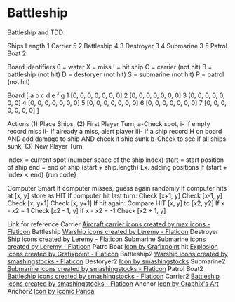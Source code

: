 # Battleship
Battleship and TDD

Ships           Length
1	Carrier	    5
2	Battleship	4
3	Destroyer	3
4	Submarine	3
5	Patrol Boat	2

Board identifiers
0 = water
X = miss
! = hit ship
C = carrier (not hit)
B = battleship (not hit)
D = destoryer (not hit)
S = submarine (not hit)
P = patrol (not hit)

Board
[
     a   b  c  d  e  f  g
   1 [0, 0, 0, 0, 0, 0, 0]
   2 [0, 0, 0, 0, 0, 0, 0]
   3 [0, 0, 0, 0, 0, 0, 0]
   4 [0, 0, 0, 0, 0, 0, 0]
   5 [0, 0, 0, 0, 0, 0, 0]
   6 [0, 0, 0, 0, 0, 0, 0]
   7 [0, 0, 0, 0, 0, 0, 0]
]

Actions
(1) Place Ships,
(2) First Player Turn,
  a-Check spot, 
   i- if empty record miss
   ii- if already a miss, alert player
   iii- if a ship record H on board AND add damage to ship AND check if ship sunk
  b-Check to see if all ships sunk,
(3) New Player Turn



index = current spot (number space of the ship index)
start = start position of ship
end = end of ship (start + ship.length)
Ex. adding positions
if (start + index < end) {run code}

Computer Smart
If computer misses, guess again randomly
If computer hits at [x, y] store as HIT
If computer hit last turn:
  Check [x+1, y]
  Check [x-1, y]
  Check [x, y+1]
  Check [x, y+1]
If hit again:
  Compare HIT [x, y] to [x2, y2]
  If x - x2 = 1
    Check [x2 - 1, y]
  If x - x2 = -1
    Check [x2 + 1, y]




Link for reference
Carrier
<a href="https://www.flaticon.com/free-icons/aircraft-carrier" title="aircraft carrier icons">Aircraft carrier icons created by max.icons - Flaticon</a>
Battleship
<a href="https://www.flaticon.com/free-icons/warship" title="warship icons">Warship icons created by Leremy - Flaticon</a>
Destroyer
<a href="https://www.flaticon.com/free-icons/ship" title="ship icons">Ship icons created by Leremy - Flaticon</a>
Submarine
<a href="https://www.flaticon.com/free-icons/submarine" title="submarine icons">Submarine icons created by Leremy - Flaticon</a>
Patro Boat
<a href="https://www.freepik.com/icon/ship_13966302#fromView=search&page=3&position=22&uuid=d57b3d53-e7c6-4a4f-b2e6-ff734f01d42a">Icon by Grafixpoint</a>
hit
<a href="https://www.flaticon.com/free-icons/explosion" title="explosion icons">Explosion icons created by Grafixpoint - Flaticon</a>
Battleship2
<a href="https://www.flaticon.com/free-icons/warship" title="warship icons">Warship icons created by smashingstocks - Flaticon</a>
Destoryer2
<a href="https://www.freepik.com/icon/battleship_6175583#fromView=search&page=2&position=88&uuid=a90330a0-d278-4c8c-a00f-eb054f11ccaa">Icon by smashingstocks</a>
Submarine2
<a href="https://www.flaticon.com/free-icons/submarine" title="submarine icons">Submarine icons created by smashingstocks - Flaticon</a>
Patrol Boat2
<a href="https://www.flaticon.com/free-icons/battleship" title="battleship icons">Battleship icons created by smashingstocks - Flaticon</a>
Carrier2
<a href="https://www.flaticon.com/free-icons/battleship" title="battleship icons">Battleship icons created by smashingstocks - Flaticon</a>
Anchor
<a href="https://www.freepik.com/icon/anchor_5757848">Icon by Graphix's Art</a>
Anchor2
<a href="https://www.freepik.com/icon/anchor_9511982">Icon by Iconic Panda</a>
